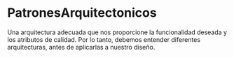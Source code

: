# PatronesArquitectonicos
Una arquitectura adecuada que nos proporcione la funcionalidad deseada y los atributos de calidad. Por lo tanto, debemos entender diferentes arquitecturas, antes de aplicarlas a nuestro diseño.

